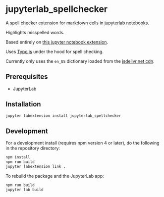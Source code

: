 # jupyterlab_spellchecker

A spell checker extension for markdown cells in jupyterlab notebooks. 

Highlights misspelled words.

Based entirely on [this jupyter notebook extension](https://github.com/ipython-contrib/jupyter_contrib_nbextensions/tree/master/src/jupyter_contrib_nbextensions/nbextensions/spellchecker).

Uses [Typo.js](https://github.com/cfinke/Typo.js) under the hood for spell checking. 

Currently only uses the `en_US` dictionary loaded from the [jsdelivr.net cdn](https://www.jsdelivr.com/).

## Prerequisites

* JupyterLab

## Installation

```bash
jupyter labextension install jupyterlab_spellchecker
```

## Development

For a development install (requires npm version 4 or later), do the following in the repository directory:

```bash
npm install
npm run build
jupyter labextension link .
```

To rebuild the package and the JupyterLab app:

```bash
npm run build
jupyter lab build
```

